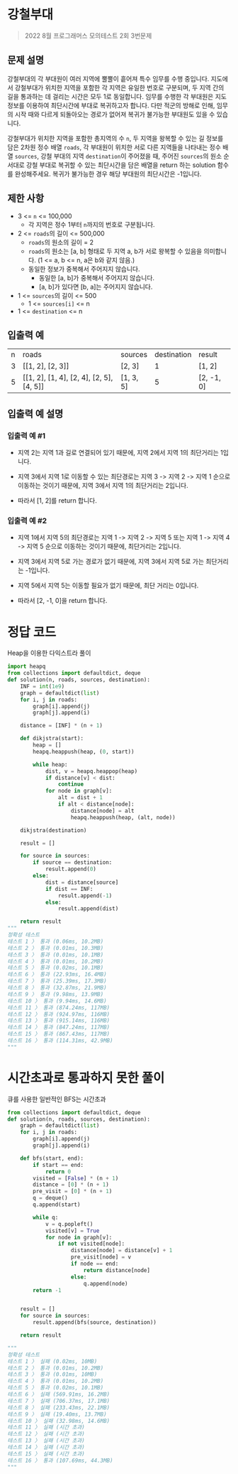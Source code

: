 # 강철부대

> 2022 8월 프로그래머스 모의테스트 2회 3번문제

## 문제 설명

강철부대의 각 부대원이 여러 지역에 뿔뿔이 흩어져 특수 임무를 수행 중입니다. 지도에서 강철부대가 위치한 지역을 포함한 각 지역은 유일한 번호로 구분되며, 두 지역 간의 길을 통과하는 데 걸리는 시간은 모두 1로 동일합니다. 임무를 수행한 각 부대원은 지도 정보를 이용하여 최단시간에 부대로 복귀하고자 합니다. 다만 적군의 방해로 인해, 임무의 시작 때와 다르게 되돌아오는 경로가 없어져 복귀가 불가능한 부대원도 있을 수 있습니다.

강철부대가 위치한 지역을 포함한 총지역의 수 `n`, 두 지역을 왕복할 수 있는 길 정보를 담은 2차원 정수 배열 `roads`, 각 부대원이 위치한 서로 다른 지역들을 나타내는 정수 배열 `sources`, 강철 부대의 지역 `destination`이 주어졌을 때, 주어진 `sources`의 원소 순서대로 강철 부대로 복귀할 수 있는 최단시간을 담은 배열을 return 하는 solution 함수를 완성해주세요. 복귀가 불가능한 경우 해당 부대원의 최단시간은 -1입니다.

## 제한 사항

- 3 <= `n` <= 100,000
  - 각 지역은 정수 1부터 `n`까지의 번호로 구분됩니다.
- 2 <= `roads`의 길이 <= 500,000
  - `roads`의 원소의 길이 = 2
  - `roads`의 원소는 [a, b] 형태로 두 지역 a, b가 서로 왕복할 수 있음을 의미합니다. (1 <= a, b <= n, a은 b와 같지 않음.)
  - 동일한 정보가 중복해서 주어지지 않습니다.
    - 동일한 [a, b]가 중복해서 주어지지 않습니다.
    - [a, b]가 있다면 [b, a]는 주어지지 않습니다.
- 1 <= `sources`의 길이 <= 500
  - 1 <= `sources[i]` <= n
- 1 <= `destination` <= n

## 입출력 예

<table>
  <tr>
    <td>n</td>
    <td>roads</td>
    <td>sources</td>
    <td>destination</td>
    <td>result</td>
  </tr>
  <tr>
    <td>3</td>
    <td>[[1, 2], [2, 3]]</td>
    <td>[2, 3]</td>
    <td>1</td>
    <td>[1, 2]</td>
  </tr>
  <tr>
    <td>5</td>
    <td>[[1, 2], [1, 4], [2, 4], [2, 5], [4, 5]]</td>
    <td>[1, 3, 5]</td>
    <td>5</td>
    <td>[2, -1, 0]</td>
  </tr>
</table>

## 입출력 예 설명

### 입출력 예 #1

- 지역 2는 지역 1과 길로 연결되어 있기 때문에, 지역 2에서 지역 1의 최단거리는 1입니다.

- 지역 3에서 지역 1로 이동할 수 있는 최단경로는 지역 3 -> 지역 2 -> 지역 1 순으로 이동하는 것이기 때문에, 지역 3에서 지역 1의 최단거리는 2입니다.

- 따라서 [1, 2]를 return 합니다.

### 입출력 예 #2

- 지역 1에서 지역 5의 최단경로는 지역 1 -> 지역 2 -> 지역 5 또는 지역 1 -> 지역 4 -> 지역 5 순으로 이동하는 것이기 때문에, 최단거리는 2입니다.

- 지역 3에서 지역 5로 가는 경로가 없기 때문에, 지역 3에서 지역 5로 가는 최단거리는 -1입니다.

- 지역 5에서 지역 5는 이동할 필요가 없기 때문에, 최단 거리는 0입니다.

- 따라서 [2, -1, 0]을 return 합니다.

# 정답 코드

Heap을 이용한 다익스트라 풀이

```python
import heapq
from collections import defaultdict, deque
def solution(n, roads, sources, destination):
    INF = int(1e9)
    graph = defaultdict(list)
    for i, j in roads:
        graph[i].append(j)
        graph[j].append(i)

    distance = [INF] * (n + 1)

    def dikjstra(start):
        heap = []
        heapq.heappush(heap, (0, start))

        while heap:
            dist, v = heapq.heappop(heap)
            if distance[v] < dist:
                continue
            for node in graph[v]:
                alt = dist + 1
                if alt < distance[node]:
                    distance[node] = alt
                    heapq.heappush(heap, (alt, node))

    dikjstra(destination)

    result = []

    for source in sources:
        if source == destination:
            result.append(0)
        else:
            dist = distance[source]
            if dist == INF:
                result.append(-1)
            else:
                result.append(dist)

    return result
"""
정확성 테스트
테스트 1 〉 통과 (0.06ms, 10.2MB)
테스트 2 〉 통과 (0.01ms, 10.3MB)
테스트 3 〉 통과 (0.01ms, 10.1MB)
테스트 4 〉 통과 (0.01ms, 10.2MB)
테스트 5 〉 통과 (0.02ms, 10.1MB)
테스트 6 〉 통과 (22.93ms, 16.4MB)
테스트 7 〉 통과 (25.39ms, 17.3MB)
테스트 8 〉 통과 (32.87ms, 21.9MB)
테스트 9 〉 통과 (9.98ms, 13.9MB)
테스트 10 〉 통과 (9.94ms, 14.6MB)
테스트 11 〉 통과 (874.24ms, 117MB)
테스트 12 〉 통과 (924.97ms, 116MB)
테스트 13 〉 통과 (915.14ms, 116MB)
테스트 14 〉 통과 (847.24ms, 117MB)
테스트 15 〉 통과 (867.43ms, 117MB)
테스트 16 〉 통과 (114.31ms, 42.9MB)
"""
```

# 시간초과로 통과하지 못한 풀이

큐를 사용한 일반적인 BFS는 시간초과

```python
from collections import defaultdict, deque
def solution(n, roads, sources, destination):
    graph = defaultdict(list)
    for i, j in roads:
        graph[i].append(j)
        graph[j].append(i)

    def bfs(start, end):
        if start == end:
            return 0
        visited = [False] * (n + 1)
        distance = [0] * (n + 1)
        pre_visit = [0] * (n + 1)
        q = deque()
        q.append(start)

        while q:
            v = q.popleft()
            visited[v] = True
            for node in graph[v]:
                if not visited[node]:
                    distance[node] = distance[v] + 1
                    pre_visit[node] = v
                    if node == end:
                        return distance[node]
                    else:
                        q.append(node)
        return -1


    result = []
    for source in sources:
        result.append(bfs(source, destination))

    return result

"""
정확성 테스트
테스트 1 〉 실패 (0.02ms, 10MB)
테스트 2 〉 통과 (0.01ms, 10.2MB)
테스트 3 〉 통과 (0.01ms, 10MB)
테스트 4 〉 통과 (0.01ms, 10.2MB)
테스트 5 〉 통과 (0.02ms, 10.1MB)
테스트 6 〉 실패 (569.91ms, 16.2MB)
테스트 7 〉 실패 (706.37ms, 17.1MB)
테스트 8 〉 실패 (233.43ms, 22.1MB)
테스트 9 〉 실패 (19.40ms, 13.7MB)
테스트 10 〉 실패 (32.98ms, 14.6MB)
테스트 11 〉 실패 (시간 초과)
테스트 12 〉 실패 (시간 초과)
테스트 13 〉 실패 (시간 초과)
테스트 14 〉 실패 (시간 초과)
테스트 15 〉 실패 (시간 초과)
테스트 16 〉 통과 (107.69ms, 44.3MB)
"""
```
